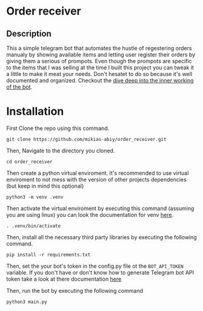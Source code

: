 # Order receiver

## Description

This a simple telegram bot that automates the hustle of regestering orders manualy by showing available items and letting user register their orders by giving them a serious of prompots. Even though the prompots are specific to the items that I was selling at the time I built this project you can tweak it a little to make it meat your needs. Don't hesatet to do so because it's well documented and organized. Checkout the [dive deep into the inner working of the bot](#how-it-works).

# Installation

First Clone the repo using this command.
```
git clone https://github.com/mikias-abiy/order_receiver.git
```
Then, Navigate to the directory you cloned.
```
cd order_receiver
```

Then create a python virtual enviroment. It's recommended to use virtual enviroment to not mess with the version of other projects dependencies (but keep in mind this optional)
```
python3 -m venv .venv
```

Then activate the virtual enviroment by executing this command (assuming you are using linux)
you can look the documentation for venv [here](https://docs.python.org/3/library/venv.html).
```
. .venv/bin/activate
```

Then, install all the necessary third party libraries by executing the following command.
```
pip install -r requirements.txt
```

Then, set the your bot's token in the config.py file ot the `BOT_API_TOKEN` variable. If you don't have or don't know how to generate Telegram bot API token take a look at there documentation [here](https://core.telegram.org/bots/tutorial#obtain-your-bot-token)

Then, run the bot by executing the following command
```
python3 main.py
```


